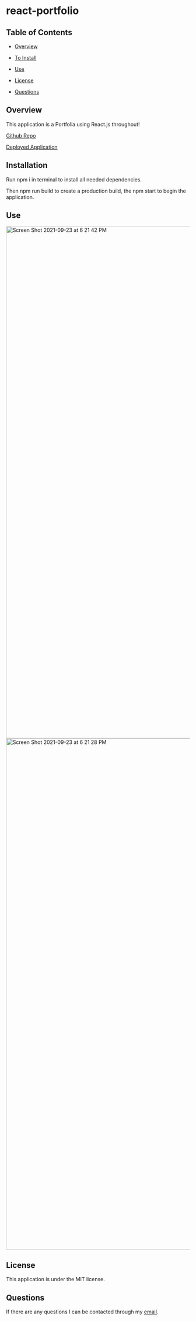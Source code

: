 # react-portfolio

## Table of Contents

* [Overview](#overview)

* [To Install](#installation)

* [Use](#use)

* [License](#license)

* [Questions](#questions)

## Overview

This application is a Portfolia using React.js throughout!

[Github Repo](https://github.com/tloyzelle/React-Portfolio)

[Deployed Application](https://tloyzelle.github.io/react-portfolio/)

## Installation

Run npm i in terminal to install all needed dependencies. 

Then npm run build to create a production build, the npm start to begin the application.

## Use

<img width="1400" alt="Screen Shot 2021-09-23 at 6 21 42 PM" src="https://user-images.githubusercontent.com/82417321/134591745-7aa0cabe-1337-44c2-bd4d-d275db4b01c8.png">

<img width="1398" alt="Screen Shot 2021-09-23 at 6 21 28 PM" src="https://user-images.githubusercontent.com/82417321/134591736-c2630dbb-ef0c-44de-a41c-ef242ef8d441.png">

## License
This application is under the MIT license.

## Questions
If there are any questions I can be contacted through my [email](tloyzelle@gmail.com).
